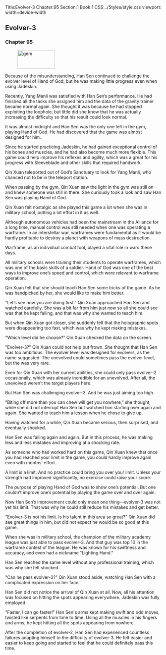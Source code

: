 Title:Evolver-3 
Chapter:95 
Section:1 
Book:1 
CSS:../Styles/style.css 
viewport: width=device-width
  
## Evolver-3
### Chapter 95
  
<figure>
	<img src="../Images/gem.gif" alt="gem" id="gem" width="120" height="60" />
</figure>
  

  
Because of the misunderstanding, Han Sen continued to challenge the evolver level of Hand of God, but he was making little progress even when using Jadeskin.

Recently, Yang Manli was satisfied with Han Sen’s performance. He had finished all the tasks she assigned him and the data of the gravity trainer became normal again. She thought it was because he had stopped exploiting the loophole, but little did she know that he was actually increasing the difficulty so that his result could look normal.

It was almost midnight and Han Sen was the only one left in the gym, playing Hand of God. He had discovered that the game was almost designed for him.

Since he started practicing Jadeskin, he had gained exceptional control of his bones and muscles, and he had also become much more flexible. This game could help improve his reflexes and agility, which was a great for his progress with Sleeveblade and other skills that required handwork.

Qin Xuan teleported out of God’s Sanctuary to look for Yang Manli, who chanced not to be in the teleport station.

When passing by the gym, Qin Xuan saw the light in the gym was still on and knew someone was still in there. She curiously took a look and saw Han Sen was playing Hand of God.

Qin Xuan felt nostalgic as she played this game a lot when she was in military school, putting a lot effort in it as well.

Although autonomous vehicles had been the mainstream in the Alliance for a long time, manual control was still needed when one was operating a warframe. In an interstellar war, warframes were fundamental as it would be hardly profitable to destroy a planet with weapons of mass destruction.

Warframe, as an individual combat tool, played a vital role in wars these days.

All military schools were training their students to operate warframes, which was one of the basic skills of a soldier. Hand of God was one of the best ways to improve one’s speed and control, which were relevant to warframe operation.

Qin Xuan felt that she should teach Han Sen some tricks of the game. As he was handpicked by her, she would like to make him better.

"Let’s see how you are doing first." Qin Xuan approached Han Sen and watched carefully. She was a bit far from him just now so all she could see was that he kept failing, and that was why she wanted to teach him.

But when Qin Xuan got closer, she suddenly felt that the holographic spots were disappearing too fast, which was why he kept making mistakes.

"Which level did he choose?" Qin Xuan checked the data on the screen.

"Evolver-3?" Qin Xuan could not help but frown. She thought that Han Sen was too ambitious. The evolver level was designed for evolvers, as the name suggested. The unevolved could sometimes pass the evolver level, but the was very rare.

Even for Qin Xuan with her current abilities, she could only pass evolver-2 occasionally, which was already incredible for an unevolved. After all, the unevolved weren’t the target players here.

But Han Sen was challenging evolver-3. And he was just aiming too high.

"Biting off more than you can chew will get you nowhere," she thought, while she did not interrupt Han Sen but watched him starting over again and again. She wanted to teach him a lesson when he chose to give up.

Having watched for a while, Qin Xuan became serious, then surprised, and eventually shocked.

Han Sen was failing again and again. But in this process, he was making less and less mistakes and improving at a shocking rate.

As someone who had worked hard on this game, Qin Xuan knew that once you had reached your limit in the game, you could hardly improve again even with months’ effort.

A limit is a limit. And no practice could bring you over your limit. Unless your strength had improved significantly, no exercise could raise your score.

The purpose of playing Hand of God was to show one’s potential. But one couldn’t improve one’s potential by playing the game over and over again.

Now Han Sen’s improvement could only mean one thing—evolver-3 was not yet his limit. That was why he could still reduce his mistakes and get better.

"Evolver-3 is not his limit. Is his talent in this area so great?" Qin Xuan did see great things in him, but did not expect he would be so good at this game.

When she was in military school, the champion of the military academy league was just able to pass evolver-3. And that guy was top 10 in the warframe contest of the league. He was known for his swiftness and accuracy, and even had a nickname "Lighting Hand."

Han Sen reached the same level without any professional training, which was why she felt shocked.

"Can he pass evolver-3?" Qin Xuan stood aside, watching Han Sen with a complicated expression on her face.

Han Sen did not notice the arrival of Qin Xuan at all. Now, all his attention was focused on hitting the spots appearing everywhere. Jadeskin was fully employed.

"Faster, I can go faster!" Han Sen's arms kept making swift and odd moves, twisted like serpents from time to time. Using all the muscles in his fingers and arms, he kept hitting all the spots appearing from nowhere.

After the completion of evolver-2, Han Sen had experienced countless failures adapting himself to the difficulty of evolver-3. He felt easier and easier to keep going and started to feel that he could definitely pass this time.
